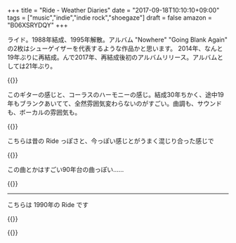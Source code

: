 +++
title = "Ride - Weather Diaries"
date = "2017-09-18T10:10:10+09:00"
tags = ["music","indie","indie rock","shoegaze"]
draft = false
amazon = "B06XSRYDQY"
+++

ライド。1988年結成、1995年解散。アルバム "Nowhere" "Going Blank Again" の2枚はシューゲイザーを代表するような作品かと思います。
2014年、なんと19年ぶりに再結成。んで2017年、再結成後初のアルバムリリース。アルバムとしては21年ぶり。

{{<youtube src="nW_lRP2RqX8" title="Ride - Charm Assault">}}

このギターの感じと、コーラスのハーモニーの感じ。結成30年ちかく、途中19年もブランクあいてて、全然雰囲気変わらないのがすごい。曲調も、サウンドも、ボーカルの雰囲気も。

{{<youtube src="zzSDDrtYpGY" title="Ride - All I Want">}}

こちらは昔の Ride っぽさと、今っぽい感じとがうまく混じり合った感じで

{{<youtube src="X2Oi5OX4ql8" title="Ride - Cali">}}

この曲とかはすごい90年台の曲っぽい……

{{<amazon asin="B06XSRYDQY" title="Ride - Weather Diaries (2017)">}}

---

こちらは 1990年の Ride です

{{<youtube src="pVhNi5cU8mo" title="Ride - Vapour Trail">}}

{{<amazon asin="B000002LNM" title="Ride - Nowhere (1990)">}}

